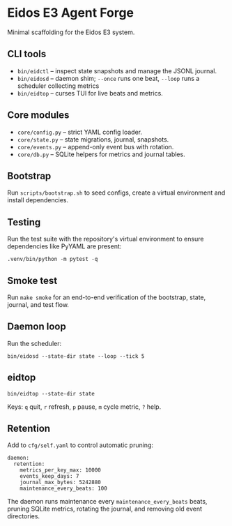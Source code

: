 # Eidos E3 Agent Forge

Minimal scaffolding for the Eidos E3 system.

## CLI tools
- `bin/eidctl` – inspect state snapshots and manage the JSONL journal.
- `bin/eidosd` – daemon shim; `--once` runs one beat, `--loop` runs a scheduler collecting metrics
- `bin/eidtop` – curses TUI for live beats and metrics.

## Core modules
- `core/config.py` – strict YAML config loader.
- `core/state.py` – state migrations, journal, snapshots.
- `core/events.py` – append-only event bus with rotation.
- `core/db.py` – SQLite helpers for metrics and journal tables.

## Bootstrap
Run `scripts/bootstrap.sh` to seed configs, create a virtual environment and
install dependencies.

## Testing

Run the test suite with the repository's virtual environment to ensure
dependencies like PyYAML are present:

```
.venv/bin/python -m pytest -q
```
## Smoke test

Run `make smoke` for an end-to-end verification of the bootstrap, state,
journal, and test flow.

## Daemon loop

Run the scheduler:

```
bin/eidosd --state-dir state --loop --tick 5
```

## eidtop

```
bin/eidtop --state-dir state
```
Keys: `q` quit, `r` refresh, `p` pause, `m` cycle metric, `?` help.

## Retention

Add to `cfg/self.yaml` to control automatic pruning:

```
daemon:
  retention:
    metrics_per_key_max: 10000
    events_keep_days: 7
    journal_max_bytes: 5242880
    maintenance_every_beats: 100
```

The daemon runs maintenance every `maintenance_every_beats` beats, pruning
SQLite metrics, rotating the journal, and removing old event directories.
